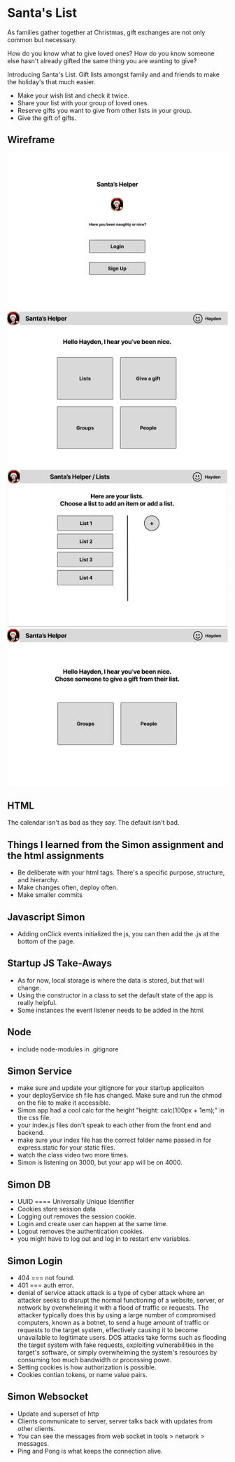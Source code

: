 # Santa's List

As families gather together at Christmas, gift exchanges are not only common but necessary.

How do you know what to give loved ones? How do you know someone else hasn't already gifted the same thing you are wanting to give?

Introducing Santa's List. Gift lists amongst family and and friends to make the holiday's that much easier.

- Make your wish list and check it twice.
- Share your list with your group of loved ones.
- Reserve gifts you want to give from other lists in your group.
- Give the gift of gifts.

## Wireframe

![Login](Login.png)
![Home Page](HomePage.png)
![Lists](Lists.png)
![People](People.png)

## HTML
The calendar isn't as bad as they say. The default isn't bad.

## Things I learned from the Simon assignment and the html assignments
- Be deliberate with your html tags. There's a specific purpose, structure, and hierarchy.
- Make changes often, deploy often.
- Make smaller commits

## Javascript Simon
- Adding onClick events initialized the js, you can then add the .js at the bottom of the page.

## Startup JS Take-Aways
- As for now, local storage is where the data is stored, but that will change.
- Using the constructor in a class to set the default state of the app is really helpful.
- Some instances the event listener needs to be added in the html.

## Node
- include node-modules in .gitignore

## Simon Service
- make sure and update your gitignore for your startup applicaiton
- your deployService sh file has changed. Make sure and run the chmod on the file to make it accessible.
- Simon app had a cool calc for the height "height: calc(100px + 1em);" in the css file.
- your index.js files don't speak to each other from the front end and backend.
- make sure your index file has the correct folder name passed in for express.static for your static files.
- watch the class video two more times.
- Simon is listening on 3000, but your app will be on 4000.

## Simon DB
- UUID ==== Universally Unique Identifier
- Cookies store session data
- Logging out removes the session cookie.
- Login and create user can happen at the same time.
- Logout removes the authentication cookies.
- you might have to log out and log in to restart env variables.

## Simon Login
- 404 === not found.
- 401 === auth error.
- denial of service attack attack is a type of cyber attack where an attacker seeks to disrupt the normal functioning of a website, server, or network by overwhelming it with a flood of traffic or requests. The attacker typically does this by using a large number of compromised computers, known as a botnet, to send a huge amount of traffic or requests to the target system, effectively causing it to become unavailable to legitimate users. DOS attacks take forms such as flooding the target system with fake requests, exploiting vulnerabilities in the target's software, or simply overwhelming the system's resources by consuming too much bandwidth or processing powe.
- Setting cookies is how authorization is possible.
- Cookies contian tokens, or name value pairs.

## Simon Websocket
- Update and superset of http
- Clients communicate to server, server talks back with updates from other clients.
- You can see the messages from web socket in tools > network > messages.
- Ping and Pong is what keeps the connection alive.

